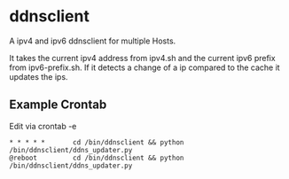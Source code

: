 # ddnsclient
A ipv4 and ipv6 ddnsclient for multiple Hosts.

It takes the current ipv4 address from ipv4.sh and the current ipv6 prefix from ipv6-prefix.sh. If it detects a change of a ip compared to the cache it updates the ips.

## Example Crontab
Edit via crontab -e
```
* * * * *       cd /bin/ddnsclient && python /bin/ddnsclient/ddns_updater.py
@reboot         cd /bin/ddnsclient && python /bin/ddnsclient/ddns_updater.py
```

